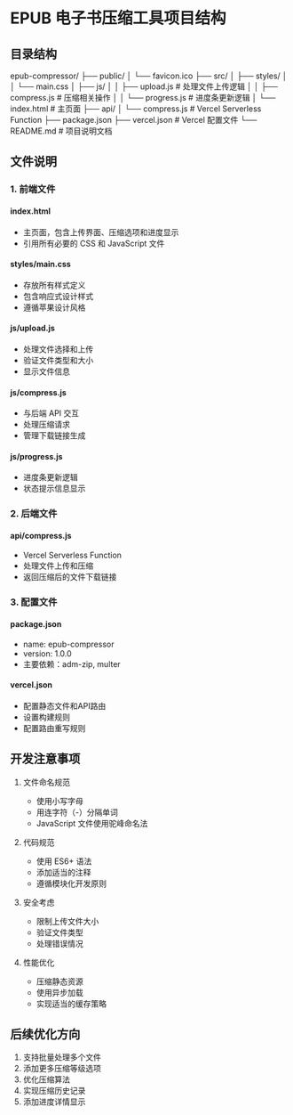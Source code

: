 # EPUB 电子书压缩工具项目结构

## 目录结构

epub-compressor/
├── public/
│   └── favicon.ico
├── src/
│   ├── styles/
│   │   └── main.css
│   ├── js/
│   │   ├── upload.js      # 处理文件上传逻辑
│   │   ├── compress.js    # 压缩相关操作
│   │   └── progress.js    # 进度条更新逻辑
│   └── index.html         # 主页面
├── api/
│   └── compress.js        # Vercel Serverless Function
├── package.json
├── vercel.json           # Vercel 配置文件
└── README.md            # 项目说明文档

## 文件说明

### 1. 前端文件

#### index.html
- 主页面，包含上传界面、压缩选项和进度显示
- 引用所有必要的 CSS 和 JavaScript 文件

#### styles/main.css
- 存放所有样式定义
- 包含响应式设计样式
- 遵循苹果设计风格

#### js/upload.js
- 处理文件选择和上传
- 验证文件类型和大小
- 显示文件信息

#### js/compress.js
- 与后端 API 交互
- 处理压缩请求
- 管理下载链接生成

#### js/progress.js
- 进度条更新逻辑
- 状态提示信息显示

### 2. 后端文件

#### api/compress.js
- Vercel Serverless Function
- 处理文件上传和压缩
- 返回压缩后的文件下载链接

### 3. 配置文件

#### package.json
- name: epub-compressor
- version: 1.0.0
- 主要依赖：adm-zip, multer

#### vercel.json
- 配置静态文件和API路由
- 设置构建规则
- 配置路由重写规则

## 开发注意事项

1. 文件命名规范
   - 使用小写字母
   - 用连字符（-）分隔单词
   - JavaScript 文件使用驼峰命名法

2. 代码规范
   - 使用 ES6+ 语法
   - 添加适当的注释
   - 遵循模块化开发原则

3. 安全考虑
   - 限制上传文件大小
   - 验证文件类型
   - 处理错误情况

4. 性能优化
   - 压缩静态资源
   - 使用异步加载
   - 实现适当的缓存策略

## 后续优化方向

1. 支持批量处理多个文件
2. 添加更多压缩等级选项
3. 优化压缩算法
4. 实现压缩历史记录
5. 添加进度详情显示 